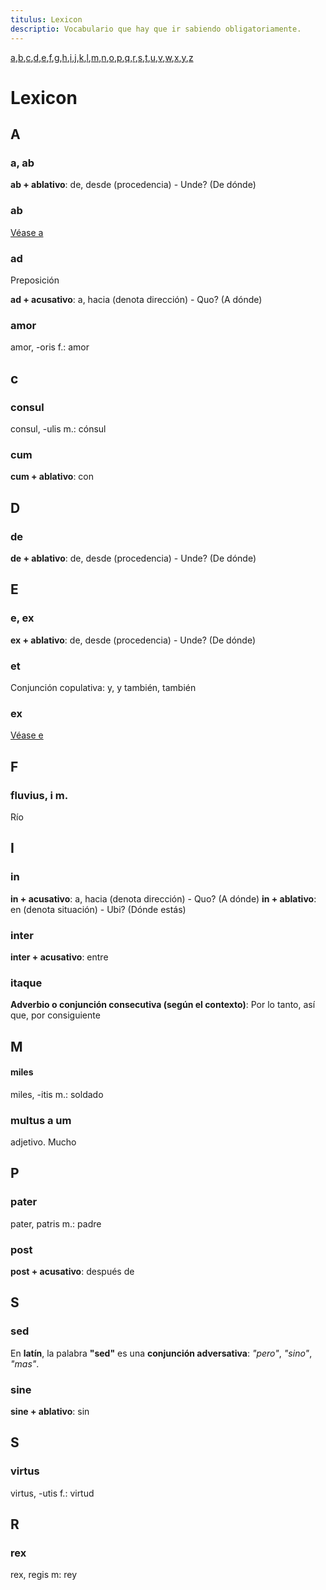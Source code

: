 ```yaml
---
titulus: Lexicon
descriptio: Vocabulario que hay que ir sabiendo obligatoriamente.
---
```


[a](#a),[b](#b),[c](#c),[d](#d),[e](#e),[f](#f),[g](#g),[h](#h),[i](#i),[j](#j),[k](#k),[l](#l),[m](#m),[n](#n),[o](#o),[p](#p),[q](#q),[r](#r),[s](#s),[t](#t),[u](#u),[v](#v),[w](#w),[x](#x),[y](#y),[z](#z)

# Lexicon

## A

### a, ab

**ab + ablativo**: de, desde (procedencia) - Unde? (De dónde)

### ab

[Véase a](#a-ab)

### ad

Preposición

**ad + acusativo**: a, hacia (denota dirección) - Quo? (A dónde)

### amor

amor, -oris f.: amor

## c

### consul

consul, -ulis m.: cónsul

### cum

**cum + ablativo**: con

## D

### de

**de + ablativo**: de, desde (procedencia) - Unde? (De dónde)

## E

### e, ex

**ex + ablativo**: de, desde (procedencia) - Unde? (De dónde)

### et

Conjunción copulativa: y, y también, también

### ex

[Véase e](#e-ex)

## F

### fluvius, i m.

Río

## I

### in

**in + acusativo**: a, hacia (denota dirección) - Quo? (A dónde)
**in + ablativo**: en (denota situación) - Ubi? (Dónde estás)

### inter

**inter + acusativo**: entre

### itaque

**Adverbio o conjunción consecutiva (según el contexto)**: Por lo tanto, así que, por consiguiente

## M

#### miles

miles, -itis m.: soldado

### multus a um

adjetivo. Mucho

## P

### pater

pater, patris m.: padre

### post

**post + acusativo**: después de

## S

### sed

En **latín**, la palabra **"sed"** es una **conjunción adversativa**: *"pero"*, *"sino"*, *"mas"*.

### sine

**sine + ablativo**: sin

## S

### virtus

virtus, -utis f.: virtud

## R

### rex

rex, regis m: rey

